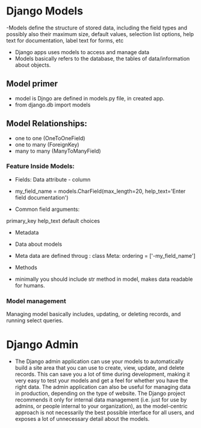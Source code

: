 # Django Models

-Models define the structure of stored data, including the field types and possibly also their maximum size, default values, selection list options, help text for documentation, label text for forms, etc

- Django apps uses models to access and manage data
- Models basically refers to the database, the tables of data/information about objects.

## Model primer

- model is Djngo are defined in models.py file, in created app.
- from django.db import models

## Model Relationships:

- one to one (OneToOneField)
- one to many (ForeignKey)
- many to many (ManyToManyField)

### Feature Inside Models:

- Fields: Data attribute - column

- my_field_name = models.CharField(max_length=20, help_text='Enter field documentation')

- Common field arguments:

primary_key
help_text
default
choices

- Metadata

* Data about models

* Meta data are defined throug :
class Meta: ordering = ['-my_field_name']

- Methods

* minimally you should include str method in model, makes data readable for humans.

### Model management

Managing model basically includes, updating, or deleting records, and running select queries.

# Django Admin

- The Django admin application can use your models to automatically build a site area that you can use to create, view, update, and delete records. This can save you a lot of time during development, making it very easy to test your models and get a feel for whether you have the right data. The admin application can also be useful for managing data in production, depending on the type of website. The Django project recommends it only for internal data management (i.e. just for use by admins, or people internal to your organization), as the model-centric approach is not necessarily the best possible interface for all users, and exposes a lot of unnecessary detail about the models.